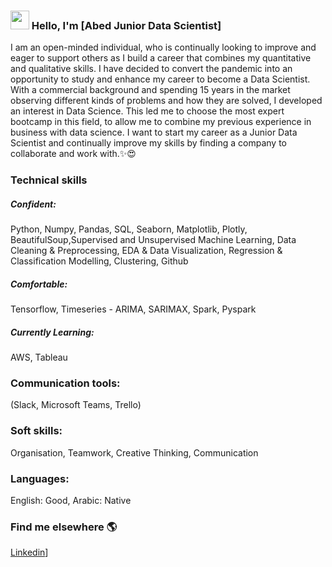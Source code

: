 ### <img src="https://media.giphy.com/media/hvRJCLFzcasrR4ia7z/giphy.gif" width="30px"> Hello, I'm [Abed Junior Data Scientist]

I am an open-minded individual, who is continually looking to improve and eager to support others as I build a career that combines my quantitative and qualitative skills. I have decided to convert the pandemic into an opportunity to study and enhance my career to become a Data Scientist.
With a commercial background and spending 15 years in the market observing different kinds of problems and how they are solved, I developed an interest in Data Science. This led me to choose the most expert bootcamp in this field, to allow me to combine my previous experience in business with data science.
I want to start my career as a Junior Data Scientist and continually improve my skills by finding a company to collaborate and work with.✨😍

### Technical skills
##### Confident:
Python, Numpy, Pandas, SQL, Seaborn, Matplotlib, Plotly, BeautifulSoup,Supervised and Unsupervised Machine Learning,
Data Cleaning & Preprocessing, EDA & Data Visualization, Regression & Classification Modelling, Clustering, Github
##### Comfortable:
Tensorflow, Timeseries - ARIMA, SARIMAX, Spark, Pyspark
##### Currently Learning:
AWS, Tableau
### Communication tools:
(Slack, Microsoft Teams, Trello)
### Soft skills:
Organisation, Teamwork, Creative Thinking, Communication
### Languages:
English: Good, Arabic: Native

### Find me elsewhere 🌎

[Linkedin](https://www.linkedin.com/in/abed-al/)]
